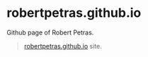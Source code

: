 # robertpetras.github.io
Github page of Robert Petras.

> [robertpetras.github.io](https://robertpetras.github.io) site.
